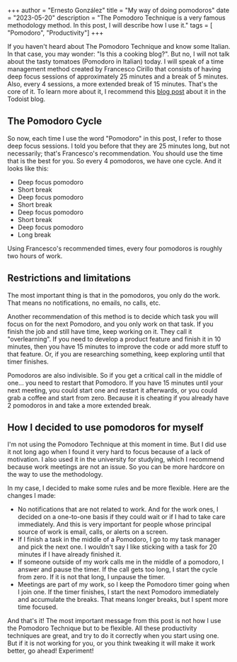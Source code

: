 +++ 
author = "Ernesto González" 
title = "My way of doing pomodoros" 
date = "2023-05-20" 
description = "The Pomodoro Technique is a very famous methodology method. In this post, I will describe how I use it." 
tags = [ "Pomodoro", "Productivity"] 
+++

If you haven't heard about The Pomodoro Technique and know some Italian. In that case, you may wonder: "Is this a cooking blog?". But no, I will not talk about the tasty tomatoes (Pomodoro in Italian) today. I will speak of a time management method created by Francesco Cirillo that consists of having deep focus sessions of approximately 25 minutes and a break of 5 minutes. Also, every 4 sessions, a more extended break of 15 minutes. That's the core of it. To learn more about it, I recommend this [blog post](https://todoist.com/productivity-methods/pomodoro-technique) about it in the Todoist blog.

## The Pomodoro Cycle

So now, each time I use the word "Pomodoro" in this post, I refer to those deep focus sessions. I told you before that they are 25 minutes long, but not necessarily; that's Francesco's recommendation. You should use the time that is the best for you. So every 4 pomodoros, we have one cycle. And it looks like this:

* Deep focus pomodoro
* Short break
* Deep focus pomodoro
* Short break
* Deep focus pomodoro
* Short break
* Deep focus pomodoro
* Long break

Using Francesco's recommended times, every four pomodoros is roughly two hours of work.

## Restrictions and limitations

The most important thing is that in the pomodoros, you only do the work. That means no notifications, no emails, no calls, etc. 

Another recommendation of this method is to decide which task you will focus on for the next Pomodoro, and you only work on that task. If you finish the job and still have time, keep working on it. They call it "overlearning". If you need to develop a product feature and finish it in 10 minutes, then you have 15 minutes to improve the code or add more stuff to that feature. Or, if you are researching something, keep exploring until that timer finishes. 

Pomodoros are also indivisible. So if you get a critical call in the middle of one... you need to restart that Pomodoro. If you have 15 minutes until your next meeting, you could start one and restart it afterwards, or you could grab a coffee and start from zero. Because it is cheating if you already have 2 pomodoros in and take a more extended break.

## How I decided to use pomodoros for myself

I'm not using the Pomodoro Technique at this moment in time. But I did use it not long ago when I found it very hard to focus because of a lack of motivation. I also used it in the university for studying, which I recommend because work meetings are not an issue. So you can be more hardcore on the way to use the methodology.

In my case, I decided to make some rules and be more flexible. Here are the changes I made:

* No notifications that are not related to work. And for the work ones, I decided on a one-to-one basis if they could wait or if I had to take care immediately. And this is very important for people whose principal source of work is email, calls, or alerts on a screen.
* If I finish a task in the middle of a Pomodoro, I go to my task manager and pick the next one. I wouldn't say I like sticking with a task for 20 minutes if I have already finished it.
* If someone outside of my work calls me in the middle of a pomodoro, I answer and pause the timer. If the call gets too long, I start the cycle from zero. If it is not that long, I unpause the timer. 
* Meetings are part of my work, so I keep the Pomodoro timer going when I join one. If the timer finishes, I start the next Pomodoro immediately and accumulate the breaks. That means longer breaks, but I spent more time focused.

And that's it! The most important message from this post is not how I use the Pomodoro Technique but to be flexible. All these productivity techniques are great, and try to do it correctly when you start using one. But if it is not working for you, or you think tweaking it will make it work better, go ahead! Experiment! 